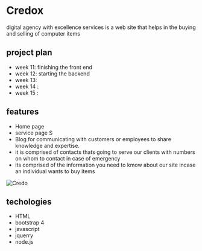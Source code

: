 # Credox
digital agency with excellence services is a web site that helps in the buying and selling of computer items 

## project plan 

- week 11:  finishing the front end 
- week 12: starting the backend 
- week 13: 
- week 14 : 
- week 15 :

## features 

-  Home page 
-  service page S
-  Blog for communicating with customers or employees to share knowledge and expertise.
- it is comprised of contacts thats going to serve our clients with numbers on whom to contact in case of emergency 
- its comprised of the information you need to kmow about our site incase an individual wants to buy items 

<p aligh="center"><img alt="Credo" src="https://thumbs.dreamstime.com/z/young-women-asian-coffeeshop-female-friends-enjoying-her-leisure-time-cafe-drinking-coffee-cappuccino-working-32378968.jpg"></p>

## techologies

- HTML 
- bootstrap 4
- javascript 
- jquerry 
- node.js 
